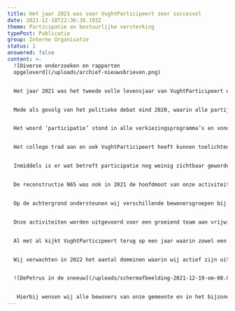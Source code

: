 ```yaml
---
title: Het jaar 2021 was voor VughtParticipeert zeer succesvol
date: 2021-12-18T22:36:38.193Z
theme: Participatie en bestuurlijke versterking
typePost: Publicatie
group: Interne Organisatie
status: 1
answered: false
content: >-
  ![Diverse onderzoeken en rapporten
  opgeleverd](/uploads/archief-nieuwsbrieven.png)


  Het jaar 2021 was het tweede volle levensjaar van VughtParticipeert en er is veel gebeurd. 


  Mede als gevolg van het politieke debat eind 2020, waarin alle partijen hun posities hebben kunnen aangeven over een groot aantal stellingen, heeft er een duidelijke politieke verschuiving plaatsgevonden. Als resultaat hiervan kwam er een nieuw college waarbij GemeenteBelangen werd ingeruild voor CDA en D66. 


  Het woord ‘participatie’ stond in alle verkiezingsprogramma’s en vond zijn weg in het coalitieakkoord. Ook werd daarin het politieke compromis over de N65 opgenomen: we gaan ermee door totdat de Raad van State ons tegenhoudt.


  Het college trad aan en ook VughtParticipeert heeft kunnen toelichten wat zij van het coalitieakkoord vindt en wat zij van de verschillende wethouders verwacht. Wat betreft ‘participatie’ waren wij het snel eens en werden concrete stappen door het gemeentebestuur toegezegd. Ten aanzien van verkeer en infrastructuur werd een regelmatig overleg met wethouder du Maine ingericht.


  Inmiddels is er wat betreft participatie nog weinig zichtbaar geworden. Alleen bij het onderwerp ‘mobiliteitsplan’ werd een samenspel met inwoners ingericht. Rondom het toegezegde portaal, waarop alle actuele onderwerpen te volgen zouden zijn, is het stil gebleven. Wij zullen dit onderwerp in 2022 opnieuw aan de orde stellen.


  De reconstructie N65 was ook in 2021 de hoofdmoot van onze activiteiten. Zo hebben wij verschillende beroepschriften en appellanten bij de zitting van de Raad van State in april ondersteund. Een belangrijke bijdrage hierbij is het laten uitvoeren van onderzoeken naar de verkeerscijfers en verkeersveiligheid. De onderzoeksresultaten worden aan de appellanten ter beschikking gesteld voor het versterken van hun beroepschriften. Dat heeft geleid tot een aantal kritische vragen van de raadsheer aan de gemeente. Gezien de complexiteit van het bestemmingsplan heeft de Raad van State de Stichting Advisering Bestuursrechtspraak (STAB) gevraagd een onderzoek te doen naar de verkeersveiligheid. Contacten tussen appellanten en STAB worden door VughtParticipeert ondersteund.


  Op de achtergrond ondersteunen wij verschillende bewonersgroepen bij het indienen van bezwaren en WOB-verzoeken en het opvolgen daarvan. Hiermee versterken wij de rechten van bewoners om zich te melden en gehoord te worden.


  Onze activiteiten worden uitgevoerd voor een groeiend team aan vrijwilligers. Professionele ondersteuning door experts wordt gefinancierd vanuit de contributie van onze leden en gerichte bijdragen van particulieren. 


  Al met al kijkt VughtParticipeert terug op een jaar waarin zowel een begin kon worden gemaakt met duurzame participatie, als ook opgetreden kon worden daar waar de participatie nog niet functioneert, of in het verleden niet heeft gefunctioneerd. 


  Wij verwachten in 2022 het aantal domeinen waarin wij actief zijn uit te breiden. Inmiddels zijn een aantal in voorbereiding en staan wij open voor vragen en betrokkenheid van inwoners.


  ![DePetrus in de sneeuw](/uploads/schermafbeelding-2021-12-19-om-08.01.20.png)


   Hierbij wensen wij alle bewoners van onze gemeente en in het bijzonder onze leden, fijne en vooral gezonde feestdagen en een goede start van 2022.
---
```

